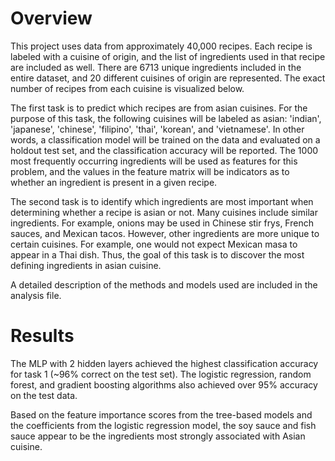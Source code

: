 
# Overview
This project uses data from approximately 40,000 recipes. Each recipe is labeled with a cuisine of origin, and the list of ingredients used in that recipe are included as well. There are 6713 unique ingredients included in the entire dataset, and 20 different cuisines of origin are represented. The exact number of recipes from each cuisine is visualized below.

The first task is to predict which recipes are from asian cuisines. For the purpose of this task, the following cuisines will be labeled as asian: 'indian', 'japanese', 'chinese', 'filipino', 'thai', 'korean', and 'vietnamese'. In other words, a classification model will be trained on the data and evaluated on a holdout test set, and the classification accuracy will be reported. The 1000 most frequently occurring ingredients will be used as features for this problem, and the values in the feature matrix will be indicators as to whether an ingredient is present in a given recipe.

The second task is to identify which ingredients are most important when determining whether a recipe is asian or not. Many cuisines include similar ingredients. For example, onions may be used in Chinese stir frys, French sauces, and Mexican tacos. However, other ingredients are more unique to certain cuisines. For example, one would not expect Mexican masa to appear in a Thai dish. Thus, the goal of this task is to discover the most defining ingredients in asian cuisine.

A detailed description of the methods and models used are included in the analysis file.

# Results
The MLP with 2 hidden layers achieved the highest classification accuracy for task 1 (~96% correct on the test set). The logistic regression, random forest, and gradient boosting algorithms also achieved over 95% accuracy on the test data. 

Based on the feature importance scores from the tree-based models and the coefficients from the logistic regression model, the soy sauce and fish sauce appear to be the ingredients most strongly associated with Asian cuisine.
